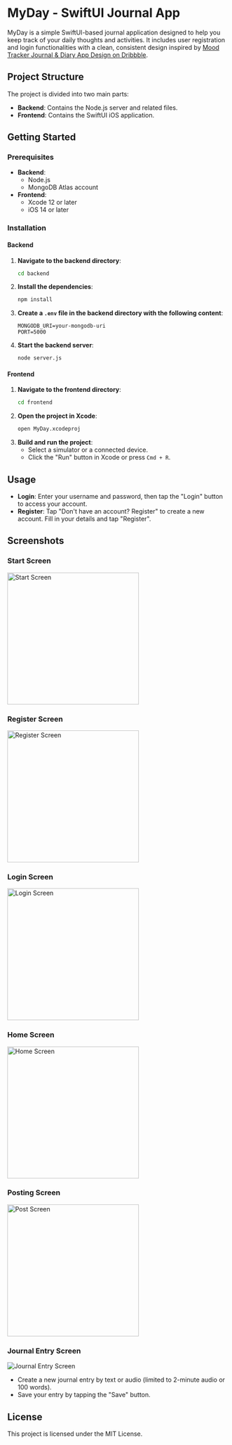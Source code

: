 # MyDay - SwiftUI Journal App

MyDay is a simple SwiftUI-based journal application designed to help you keep track of your daily thoughts and activities. It includes user registration and login functionalities with a clean, consistent design inspired by [Mood Tracker Journal & Diary App Design on Dribbble](https://dribbble.com/shots/23904627-Mood-Tracker-Journal-Diary-App-Design).

## Project Structure

The project is divided into two main parts:
- **Backend**: Contains the Node.js server and related files.
- **Frontend**: Contains the SwiftUI iOS application.

## Getting Started

### Prerequisites

- **Backend**:
  - Node.js
  - MongoDB Atlas account
- **Frontend**:
  - Xcode 12 or later
  - iOS 14 or later

### Installation

#### Backend

1. **Navigate to the backend directory**:
    ```sh
    cd backend
    ```
2. **Install the dependencies**:
    ```sh
    npm install
    ```
3. **Create a `.env` file in the backend directory with the following content**:
    ```
    MONGODB_URI=your-mongodb-uri
    PORT=5000
    ```
4. **Start the backend server**:
    ```sh
    node server.js
    ```

#### Frontend

1. **Navigate to the frontend directory**:
    ```sh
    cd frontend
    ```
2. **Open the project in Xcode**:
    ```sh
    open MyDay.xcodeproj
    ```
3. **Build and run the project**:
    - Select a simulator or a connected device.
    - Click the "Run" button in Xcode or press `Cmd + R`.

## Usage

- **Login**: Enter your username and password, then tap the "Login" button to access your account.
- **Register**: Tap "Don't have an account? Register" to create a new account. Fill in your details and tap "Register".

## Screenshots

### Start Screen
<img src="https://github.com/saikirito09/MyDay/blob/main/screenshots/1.png" alt="Start Screen" width="300"/>

### Register Screen
<img src="https://github.com/saikirito09/MyDay/blob/main/screenshots/3.jpeg" alt="Register Screen" width="300"/>

### Login Screen
<img src="https://github.com/saikirito09/MyDay/blob/main/screenshots/2.jpeg" alt="Login Screen" width="300"/>

### Home Screen
<img src="https://github.com/saikirito09/MyDay/blob/main/screenshots/4.png" alt="Home Screen" width="300"/>

### Posting Screen
<img src="https://github.com/saikirito09/MyDay/blob/main/screenshots/5.png" alt="Post Screen" width="300"/>


### Journal Entry Screen
![Journal Entry Screen](path/to/journal_entry_screen.png)
- Create a new journal entry by text or audio (limited to 2-minute audio or 100 words).
- Save your entry by tapping the "Save" button.

## License

This project is licensed under the MIT License.
